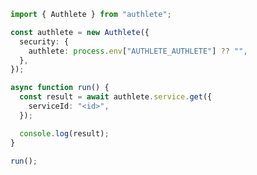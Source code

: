 <!-- Start SDK Example Usage [usage] -->
```typescript
import { Authlete } from "authlete";

const authlete = new Authlete({
  security: {
    authlete: process.env["AUTHLETE_AUTHLETE"] ?? "",
  },
});

async function run() {
  const result = await authlete.service.get({
    serviceId: "<id>",
  });

  console.log(result);
}

run();

```
<!-- End SDK Example Usage [usage] -->